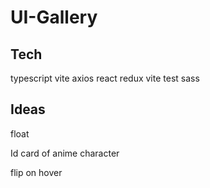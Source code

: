# UI-Gallery

## Tech
typescript
vite
axios
react
redux
vite test
sass

## Ideas
float

Id card of anime character

flip on hover
